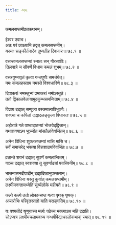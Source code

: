 ```yaml
---
title: ०७८

---
```

कमलसप्तमीव्रतकथनम्।  
  
ईश्वर उवाच।  
अतः परं प्रवक्ष्यामि तद्वत् कमलसप्तमीम्।  
यस्याः सङ्कीर्तनादेव तुष्यतीह दिवाकरः॥ ७८.१ ॥  
  
वसन्तामलसप्तम्यां स्नातः सन् गौरसर्षपैः।  
तिलपात्रे च सौवर्णे विधाय कमलं शुभम्॥ ७८.२ ॥  
  
वस्त्रयुग्मावृतं कृत्वा गन्धपुष्पैः समर्चयेत्।  
नमः कमलहस्ताय नमस्ते विश्वधारिणे॥ ७८.३ ॥  
  
दिवाकर! नमस्तुभ्यं प्रभाकर! नमोऽस्तुते।  
ततो द्विकालवेलायामुदकुम्भसमन्विताम्॥ ७८.४ ॥  
  
विप्राय दद्यात् सम्पूज्य वस्त्रमाल्यविभूषणैः।  
शक्त्या च कपिलां दद्यादलङ्कृत्य विधानतः॥ ७८.५ ॥  
  
अहोरात्रे गते पश्चादष्टम्यां भोजयेद्‌द्विजान्।  
यथाशक्याऽथ भुञ्जीत मांसतैलविवर्जितम्॥ ७८.६ ॥  
  
अनेन विधिना शुक्लसप्तम्यां मासि मासि च।  
सर्वं समाचरेद् भक्त्या वित्तशाठ्यविवर्जितः॥ ७८.७ ॥  
  
व्रतान्ते शयनं दद्यात् सुवर्णं कमलान्वितम्।  
गाञ्च दद्यात् स्वशक्या तु सुवर्णाढ्यां पयस्विनीम्॥ ७८.८ ॥  
  
भाजनासनदीपादीन् दद्यादिष्ठानुपस्करान्।  
अनेन विधिना यस्तु कुर्यात् कमलसप्तमीम्।  
लक्ष्मीमनन्तामभ्येति सूर्य्यलोके महीयते॥ ७८.९ ॥  
  
कल्पे कल्पे ततो लोकान्सप्त गत्वा पृथक् पृथक्।  
अप्सरोभिः परिवृतस्ततो याति पराङ्गतिम्॥ ७८.१० ॥  
  
यः पश्यतीदं श्रृणुयाच्च मर्त्यः पठेच्च भक्त्याऽथ मतिं ददाति।  
सोऽप्यत्र लक्ष्मीमचलामवाप्य गन्धर्वविद्याधरलोकभाक् स्यात्॥ ७८.११ ॥